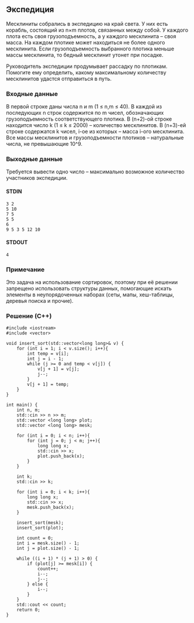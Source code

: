 ## Экспедиция

Месклиниты собрались в экспедицию на край света. У них есть корабль, состоящий из n×m плотов, связанных между собой. 
У каждого плота есть своя грузоподъемность, а у каждого месклинита – своя масса. 
На каждом плотике может находиться не более одного месклинита. 
Если грузоподъемность выбранного плотика меньше массы месклинита, то бедный месклинит утонет при посадке.

Руководитель экспедиции продумывает рассадку по плотикам. 
Помогите ему определить, какому максимальному количеству месклинитов удастся отправиться в путь.

### Входные данные

В первой строке даны числа n и m (1 ≤ n,m ≤ 40). 
В каждой из последующих n строк содержится по m чисел, обозначающих грузоподъемность соответствующего плотика. 
В (n+2)-ой строке находится число k (1 ≤ k ≤ 2000) – количество месклинитов. В (n+3)-ей строке содержатся k чисел,
i-ое из которых – масса i-ого месклинита. 
Все массы месклинитов и грузоподъемности плотиков – натуральные числа, не превышающие 10^9.

### Выходные данные
Требуется вывести одно число – максимально возможное количество участников экспедиции.

#### STDIN
```
3 2
5 10
7 5
5 5
6
9 5 3 5 12 10
```
#### STDOUT
```
4
```

### Примечание
Это задача на использование сортировок, поэтому при её решении запрещено использовать структуры данных, 
помогающие искать элементы в неупорядоченных наборах (сеты, мапы, хеш-таблицы, деревья поиска и прочие).

### Решение (C++)
```
#include <iostream>
#include <vector>

void insert_sort(std::vector<long long>& v) {
    for (int i = 1; i < v.size(); i++){
        int temp = v[i];
        int j = i - 1;
        while (j >= 0 and temp < v[j]) {
            v[j + 1] = v[j];
            j--;
        }
        v[j + 1] = temp;
    }
}

int main() {
    int n, m;
    std::cin >> n >> m;
    std::vector <long long> plot;
    std::vector <long long> mesk;

    for (int i = 0; i < n; i++){
        for (int j = 0; j < m; j++){
            long long x;
            std::cin >> x;
            plot.push_back(x);
        }
    }

    int k;
    std::cin >> k;

    for (int i = 0; i < k; i++){
        long long x;
        std::cin >> x;
        mesk.push_back(x);
    }

    insert_sort(mesk);
    insert_sort(plot);

    int count = 0;
    int i = mesk.size() - 1;
    int j = plot.size() - 1;

    while ((i + 1) * (j + 1) > 0) {
        if (plot[j] >= mesk[i]) {
            count++;
            i--;
            j--;
        } else {
            i--;
        }
    }
    std::cout << count;
    return 0;
}
```
